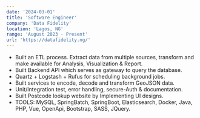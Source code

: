 ```yaml
---
date: '2024-03-01'
title: 'Software Engineer'
company: 'Data Fidelity'
location: 'Lagos, NG'
range: 'August 2023 - Present'
url: 'https://datafidelity.ng/'
---
```


- Built an ETL process. Extract data from multiple sources, transform and make available for Analysis, Visualization & Report.
- Built Backend API which serves as gateway to query the database.
- Quartz + Logstash + Rufus for scheduling background jobs.
- Built services to encode, decode and transform GeoJSON data.
- Unit/Integration test, error handling, secure-Auth & documentation.
- Built Postcode lookup website by Implementing UI designs.
- TOOLS: MySQL, SpringBatch, SpringBoot, Elasticsearch, Docker, Java, PHP, Vue, OpenApi, Bootstrap, SASS, JQuery.
